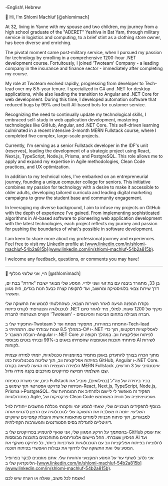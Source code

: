 -English\ Hebrew

👋 Hi, I'm Shlomi Machluf [@shlomimach]

At 32, living in Yavne with my spouse and two children, my journey from a high school graduate of the "ADERET" Yeshiva in Bat Yam, through military service in logistics and computing, to a brief stint as a clothing store owner, has been diverse and enriching.

The pivotal moment came post-military service, when I pursued my passion for technology by enrolling in a comprehensive 1200-hour .NET development course. Fortuitously, I joined 'Twoteam' Company - a leading company in the insurance and finance sector - immediately after completing my course.

My role at Twoteam evolved rapidly, progressing from developer to Tech-lead over my 8.5-year tenure. I specialized in C# and .NET for desktop applications, while also leading the transition to Angular and .NET Core for web development. During this time, I developed automation software that reduced bugs by 99% and built AI-based bots for customer service.

Recognizing the need to continually update my technological skills, I embraced self-study in web application development, mastering technologies like GitHub, Angular, and .NET Core. This self-driven learning culminated in a recent intensive 3-month MERN Fullstack course, where I completed five complex, large-scale projects.

Currently, I'm serving as a senior Fullstack developer in the IDF's unit (reserves), leading the development of a strategic project using React, Next.js, TypeScript, Node.js, Prisma, and PostgreSQL. This role allows me to apply and expand my expertise in Agile methodologies, Clean Code practices, and UX optimization.

In addition to my technical roles, I've embarked on an entrepreneurial journey, founding a unique computer college for seniors. This initiative combines my passion for technology with a desire to make it accessible to older adults, developing tailored curricula and leading digital marketing campaigns to grow the student base and community engagement.

In leveraging my diverse background, I aim to infuse my projects on GitHub with the depth of experience I've gained. From implementing sophisticated algorithms in AI-based software to pioneering web application development with the latest technologies, each project reflects my journey and passion for pushing the boundaries of what's possible in software development.

I am keen to share more about my professional journey and experiences. Feel free to visit my LinkedIn profile at [www.linkedin.com/in/shlomi-machluf-54b2a815b](www.linkedin.com/in/shlomi-machluf-54b2a815b).

I welcome any feedback, questions, or comments you may have!

_________________________________________________________________________________________________________________

👋 היי, אני שלומי מכלוף [@shlomimach]

בן 33, מתגורר ביבנה עם בת זוגי ושני ילדיי. המסע שלי מבוגר ישיבת "אדרת" בבת ים, דרך שירות צבאי בלוגיסטיקה ומחשוב, ועד לתקופה קצרה כבעל חנות בגדים, היה מגוון ומעשיר.

נקודת המפנה הגיעה לאחר השירות הצבאי, כשהחלטתי לממש את התשוקה שלי לטכנולוגיה והצטרפתי לקורס פיתוח .NET מקיף של 1200 שעות. למזלי, מיד לאחר סיום הקורס הצטרפתי לחברת 'Twoteam' - חברה מובילה בתחום הביטוח והפיננסים.

התפקיד שלי ב-Twoteam התפתח במהירות, מתפקיד מפתח ועד ל-Tech-lead במהלך 8.5 שנות עבודתי שם. התמחיתי ב-C# ו-.NET לאפליקציות דסקטופ, תוך כדי הובלת המעבר ל-Angular ו-.NET Core לפיתוח אפליקציות ווב. במהלך תקופה זו, פיתחתי תוכנות אוטומציה שהפחיתו באגים ב-99% ובניתי בוטים מבוססי AI לשירות לקוחות.

מתוך הכרה בצורך להתעדכן באופן מתמיד במיומנויות טכנולוגיות, יזמתי למידה עצמית בפיתוח אפליקציות ווב, תוך שליטה בטכנולוגיות כמו GitHub, Angular ו-.NET Core. הלמידה העצמית הזו הגיעה לשיאה בקורס MERN Fullstack אינטנסיבי של 3 חודשים, שבו השלמתי חמישה פרויקטים מורכבים בקנה מידה גדול.

כיום, אני משרת כמפתח Fullstack בכיר ביחידה של צה"ל (במילואים), מוביל את הפיתוח של פרויקט אסטרטגי תוך שימוש ב-React, Next.js, TypeScript, Node.js, Prisma ו-PostgreSQL. תפקיד זה מאפשר לי ליישם ולהרחיב את המומחיות שלי במתודולוגיות Agile, פרקטיקות של Clean Code ואופטימיזציה של חווית המשתמש.

בנוסף לתפקידים הטכניים שלי, יצאתי למסע יזמי והקמתי מכללת מחשבים ייחודית לגיל השלישי. יוזמה זו משלבת את התשוקה שלי לטכנולוגיה עם הרצון להנגיש אותה למבוגרים, תוך פיתוח תכניות לימודים מותאמות אישית והובלת קמפיינים שיווקיים דיגיטליים להגדלת בסיס הסטודנטים והמעורבות הקהילתית.

בהסתמך על הרקע המגוון שלי, אני שואף להטמיע בפרויקטים שלי ב-GitHub את עומק הניסיון שצברתי. החל מיישום אלגוריתמים מתוחכמים בתוכנות מבוססות AI ועד לחלוציות בפיתוח אפליקציות ווב עם הטכנולוגיות העדכניות ביותר, כל פרויקט משקף את המסע שלי ואת התשוקה שלי לדחוף את גבולות האפשרי בפיתוח תוכנה.

אני נלהב לשתף עוד על המסע המקצועי והחוויות שלי. אתם מוזמנים לבקר בפרופיל הלינקדאין שלי ב-[www.linkedin.com/in/shlomi-machluf-54b2a815b](www.linkedin.com/in/shlomi-machluf-54b2a815b).

אשמח לכל משוב, שאלה או הערה שיש לכם!

